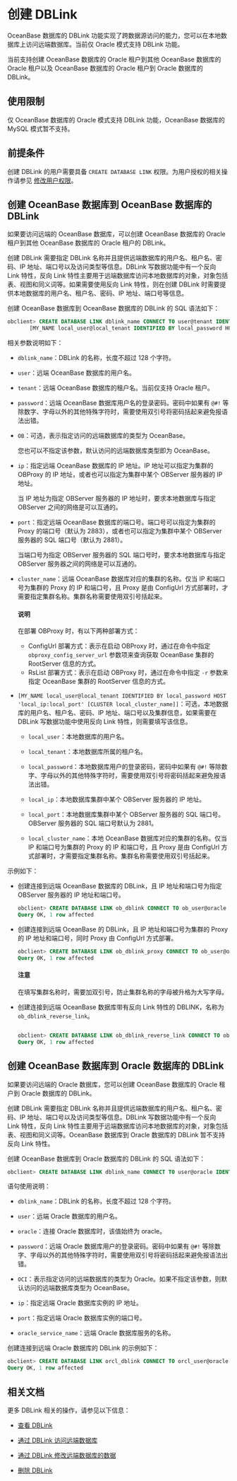 # 创建 DBLink

OceanBase 数据库的 DBLink 功能实现了跨数据源访问的能力，您可以在本地数据库上访问远端数据库。当前仅 Oracle 模式支持 DBLink 功能。

当前支持创建 OceanBase 数据库的 Oracle 租户到其他 OceanBase 数据库的 Oracle 租户以及 OceanBase 数据库的 Oracle 租户到 Oracle 数据库的 DBLink。

## 使用限制

仅 OceanBase 数据库的 Oracle 模式支持 DBLink 功能，OceanBase 数据库的 MySQL 模式暂不支持。

## 前提条件

创建 DBLink 的用户需要具备 `CREATE DATABASE LINK` 权限。为用户授权的相关操作请参见 [修改用户权限](../../../200.basic-database-management/400.manage-tenants/900.manage-users-and-permissions/200.oracle-mode/500.modify-user-permissions-for-oralce-tenant-of-oracle-mode.md)。

## 创建 OceanBase 数据库到 OceanBase 数据库的 DBLink

如果要访问远端的 OceanBase 数据库，可以创建 OceanBase 数据库的 Oracle 租户到其他 OceanBase 数据库的 Oracle 租户的 DBLink。

创建 DBLink 需要指定 DBLink 名称并且提供远端数据库的用户名、租户名、密码、IP 地址、端口号以及访问类型等信息。DBLink 写数据功能中有一个反向 Link 特性，反向 Link 特性主要用于远端数据库访问本地数据库的对象，对象包括表、视图和同义词等。如果需要使用反向 Link 特性，则在创建 DBLink 时需要提供本地数据库的用户名、租户名、密码、IP 地址、端口号等信息。

创建 OceanBase 数据库到 OceanBase 数据库的 DBLink 的 SQL 语法如下：

```sql
obclient> CREATE DATABASE LINK dblink_name CONNECT TO user@tenant IDENTIFIED BY password [OB] HOST 'ip:port' [CLUSTER cluster_name] 
       [MY_NAME local_user@local_tenant IDENTIFIED BY local_password HOST 'local_ip:local_port' [CLUSTER local_cluster_name]];
```

相关参数说明如下：

* `dblink_name`：DBLink 的名称，长度不超过 128 个字符。

* `user`：远端 OceanBase 数据库的用户名。

* `tenant`：远端 OceanBase 数据库的租户名。当前仅支持 Oracle 租户。

* `password`：远端 OceanBase 数据库用户名的登录密码。密码中如果有 `@#!` 等除数字、字母以外的其他特殊字符时，需要使用双引号将密码括起来避免报语法出错。

* `OB`：可选，表示指定访问的远端数据库的类型为 OceanBase。

  您也可以不指定该参数，默认访问的远端数据库类型即为 OceanBase。
  
* `ip`：指定远端 OceanBase 数据库的 IP 地址。IP 地址可以指定为集群的 OBProxy 的 IP 地址，或者也可以指定为集群中某个 OBServer 服务器的 IP 地址。

  当 IP 地址为指定 OBServer 服务器的 IP 地址时，要求本地数据库与指定 OBServer 之间的网络是可以互通的。
  
* `port`：指定远端 OceanBase 数据库的端口号。端口号可以指定为集群的 Proxy 的端口号（默认为 2883），或者也可以指定为集群中某个 OBServer 服务器的 SQL 端口号（默认为 2881）。

  当端口号为指定 OBServer 服务器的 SQL 端口号时，要求本地数据库与指定 OBServer 服务器之间的网络是可以互通的。
  
* `cluster_name`：远端 OceanBase 数据库对应的集群的名称。仅当 IP 和端口号为集群的 Proxy 的 IP 和端口号，且 Proxy 是由 ConfigUrl 方式部署时，才需要指定集群名称。集群名称需要使用双引号括起来。

  <main id="notice" type='explain'>
  <h4>说明</h4>
  <p>在部署 OBProxy 时，有以下两种部署方式：</p>
  <ul>
  <li>ConfigUrl 部署方式：表示在启动 OBProxy 时，通过在命令中指定 <code>obproxy_config_server_url</code> 参数项来查询获取 OceanBase 集群的 RootServer 信息的方式。</li>
  <li>RsList 部署方式：表示在启动 OBProxy 时，通过在命令中指定 <code>-r</code> 参数来指定 OceanBase 集群的 RootServer 信息的方式。</li>
  </ul>
  </main>

* `[MY_NAME local_user@local_tenant IDENTIFIED BY local_password HOST 'local_ip:local_port' [CLUSTER local_cluster_name]]`：可选，本地数据库的用户名、租户名、密码、IP 地址、端口号以及集群信息，如果需要在 DBLink 写数据功能中使用反向 Link 特性，则需要填写该信息。

  * `local_user`：本地数据库的用户名。

  * `local_tenant`：本地数据库所属的租户名。

  * `local_password`：本地数据库用户的登录密码，密码中如果有 `@#!` 等除数字、字母以外的其他特殊字符时，需要使用双引号将密码括起来避免报语法出错。

  * `local_ip`：本地数据库集群中某个 OBServer 服务器的 IP 地址。

  * `local_port`：本地数据库集群中某个 OBServer 服务器的 SQL 端口号。OBServer 服务器的 SQL 端口号默认为 2881。

  * `local_cluster_name`：本地 OceanBase 数据库对应的集群的名称。仅当 IP 和端口号为集群的 Proxy 的 IP 和端口号，且 Proxy 是由 ConfigUrl 方式部署时，才需要指定集群名称。集群名称需要使用双引号括起来。

示例如下：

* 创建连接到远端 OceanBase 数据库的 DBLink，且 IP 地址和端口号为指定 OBServer 服务器的 IP 地址和端口号。

  ```sql
  obclient> CREATE DATABASE LINK ob_dblink CONNECT TO ob_user@oracle IDENTIFIED BY ****** OB HOST 'xx.xx.xx.xx:2881';
  Query OK, 1 row affected
  ```

* 创建连接到远端 OceanBase 的 DBLink，且 IP 地址和端口号为集群的 Proxy 的 IP 地址和端口号，同时 Proxy 由 ConfigUrl 方式部署。

  ```sql
  obclient> CREATE DATABASE LINK ob_dblink_proxy CONNECT TO ob_user@oracle IDENTIFIED BY ****** OB HOST 'xx.xx.xx.xx:2883' CLUSTER "ob410";
  Query OK, 1 row affected
  ```

  <main id="notice" type='notice'>
  <h4>注意</h4>
  <p>在填写集群名称时，需要加双引号，防止集群名称的字母被升格为大写字母。</p>
  </main>

* 创建连接到远端 OceanBase 数据库带有反向 Link 特性的 DBLINK，名称为 `ob_dblink_reverse_link`。

  ```sql

  obclient> CREATE DATABASE LINK ob_dblink_reverse_link CONNECT TO ob_user2@oracle IDENTIFIED BY ****** OB HOST  'xx.xx.xx.xx:2881' MY_NAME local_ob_user@oracle IDENTIFIED BY ****** HOST 'xx.xx.xx.xx:2881';
  Query OK, 1 row affected
  ```

## 创建 OceanBase 数据库到 Oracle 数据库的 DBLink

如果要访问远端的 Oracle 数据库，您可以创建 OceanBase 数据库的 Oracle 租户到 Oracle 数据库的 DBLink。

创建 DBLink 需要指定 DBLink 名称并且提供远端数据库的用户名、租户名、密码、IP 地址、端口号以及访问类型等信息。DBLink 写数据功能中有一个反向 Link 特性，反向 Link 特性主要用于远端数据库访问本地数据库的对象，对象包括表、视图和同义词等。OceanBase 数据库到 Oracle 数据库的 DBLink 暂不支持反向 Link 特性。

创建 OceanBase 数据库到 Oracle 数据库的 DBLink 的 SQL 语法如下：

```sql
obclient> CREATE DATABASE LINK dblink_name CONNECT TO user@oracle IDENTIFIED BY password OCI HOST 'ip:port/oracle_service_name';
```

语句使用说明：

* `dblink_name`：DBLink 的名称，长度不超过 128 个字符。

* `user`：远端 Oracle 数据库的用户名。

* `oracle`：连接 Oracle 数据库时，该值始终为 oracle。

* `password`：远端 Oracle 数据库用户的登录密码。密码中如果有 `@#!` 等除数字、字母以外的其他特殊字符时，需要使用双引号将密码括起来避免报语法出错。

* `OCI`：表示指定访问的远端数据库的类型为 Oracle。如果不指定该参数，则默认访问的远端数据库类型为 OceanBase。

* `ip`：指定远端 Oracle 数据库实例的 IP 地址。

* `port`：指定远端 Oracle 数据库实例的端口号。

* `oracle_service_name`：远端 Oracle 数据库服务的名称。

创建连接到远端 Oracle 数据库的 DBLink 的示例如下：

```sql
obclient> CREATE DATABASE LINK orcl_dblink CONNECT TO orcl_user@oracle IDENTIFIED BY ****** OCI HOST 'xx.xx.xx.xx:1521/ORCL';
Query OK, 1 row affected
```

## 相关文档

更多 DBLink 相关的操作，请参见以下信息：

* [查看 DBLink](../900.manage-dblink-of-oracle-mode/200.view-a-dblink-of-oracle-mode.md)

* [通过 DBLink 访问远端数据库](../900.manage-dblink-of-oracle-mode/300.access-a-remote-database-by-a-dblink-of-oracle-mode.md)

* [通过 DBLink 修改远端数据库的数据](../900.manage-dblink-of-oracle-mode/400.update-data-in-remote-database-by-a-dblink-of-oracle-mode.md)

* [删除 DBLink](../900.manage-dblink-of-oracle-mode/500.delete-a-dblink-of-oracle-mode.md)
